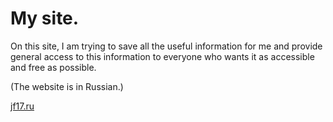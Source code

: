# My site.

On this site, I am trying to save all the useful information for me and provide general access to this information to everyone who wants it as accessible and free as possible.

(The website is in Russian.)

[jf17.ru](https://jf17.ru/)